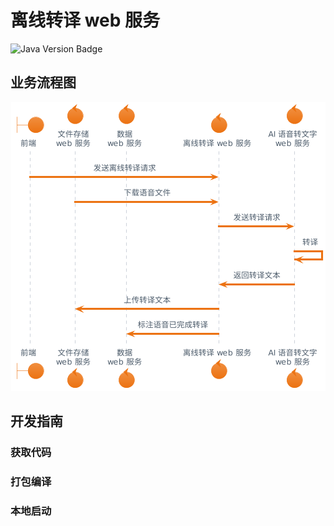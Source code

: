 离线转译 web 服务
================

![Java Version Badge][Java Version Badge]

业务流程图
----------

<div align="center">
    <img src="./docs/业务流程图.png" />
</div>

开发指南
--------

### 获取代码

### 打包编译

### 本地启动

[Java Version Badge]: https://img.shields.io/badge/Java-17-brightgreen?style=for-the-badge&logo=OpenJDK&logoColor=white